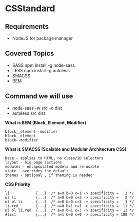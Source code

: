 # CSStandard

## Requirements
* NodeJS for package manager

## Covered Topics
* SASS npm install -g node-sass
* LESS npm install -g autoless
* SMACSS
* BEM

## Command we will use
* node-sass -w src -o dist
* autoless src dist


**What is BEM (Block, Element, Modifier)**
```
block__element--modifier
block__element
block--modifier
```
**What is SMACSS (Scalable and Modular Architecture CSS)**
```
base - applies to HTML, no class/ID selectors
layout - big page sections
modules - encapsulated models and re-usable
state - overrides the default
themes - optional , if theming is needed
```

**CSS Priority**
```
li            {...}  /* a=0 b=0 c=1 -> specificity =   1 */
ul li         {...}  /* a=0 b=0 c=2 -> specificity =   2 */
ul ol li      {...}  /* a=0 b=0 c=3 -> specificity =   3 */
li.red        {...}  /* a=0 b=1 c=1 -> specificity =  11 */
ul ol li.red  {...}  /* a=0 b=1 c=3 -> specificity =  13 */
#list         {...}  /* a=1 b=0 c=0 -> specificity = 100 */
```
